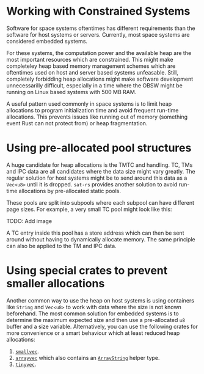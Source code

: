 # Working with Constrained Systems

Software for space systems oftentimes has different requirements than the software for host
systems or servers. Currently, most space systems are considered embedded systems.

For these systems, the computation power and the available heap are the most important resources
which are constrained. This might make completeley heap based memory management schemes which
are oftentimes used on host and server based systems unfeasable. Still, completely forbidding
heap allocations might make software development unnecessarilly difficult, especially in a
time where the OBSW might be running on Linux based systems with 500 MB RAM.

A useful pattern used commonly in space systems is to limit heap allocations to program
initialization time and avoid frequent run-time allocations. This prevents issues like
running out of memory (something event Rust can not protect from) or heap fragmentation.

# Using pre-allocated pool structures

A huge candidate for heap allocations is the TMTC and  handling. TC, TMs and IPC data are all
candidates where the data size might vary greatly. The regular solution for host systems
might be to send around this data as a `Vec<u8>` until it is dropped. `sat-rs` provides
another solution to avoid run-time allocations by pre-allocated static pools.

These pools are split into subpools where each subpool can have different page sizes.
For example, a very small TC pool might look like this:

TODO: Add image

A TC entry inside this pool has a store address which can then be sent around without having
to dynamically allocate memory. The same principle can also be applied to the TM and IPC data.

# Using special crates to prevent smaller allocations

Another common way to use the heap on host systems is using containers like `String` and `Vec<u8>`
to work with data where the size is not known beforehand. The most common solution for embedded
systems is to determine the maximum expected size and then use a pre-allocated `u8` buffer and a
size variable. Alternatively, you can use the following crates for more convenience or a smart
behaviour which at least reduced heap allocations:

1. [`smallvec`](https://docs.rs/smallvec/latest/smallvec/).
2. [`arrayvec`](https://docs.rs/arrayvec/latest/arrayvec/index.html) which also contains an
   [`ArrayString`](https://docs.rs/arrayvec/latest/arrayvec/struct.ArrayString.html) helper type.
3. [`tinyvec`](https://docs.rs/tinyvec/latest/tinyvec/).

